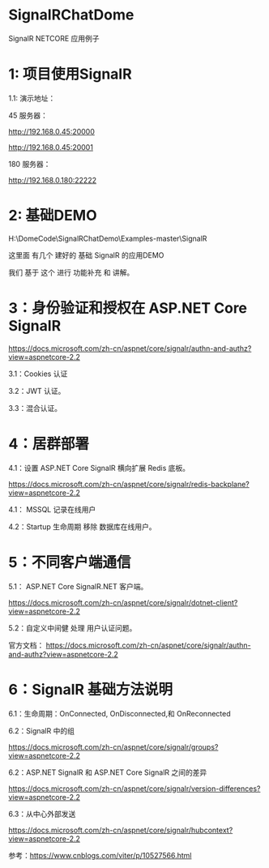 # SignalRChatDome
SignalR  NETCORE  应用例子
# 1:  项目使用SignalR
1.1:  演示地址：

45 服务器：

http://192.168.0.45:20000

http://192.168.0.45:20001

180 服务器：

http://192.168.0.180:22222



# 2:  基础DEMO
H:\DomeCode\SignalRChatDemo\Examples-master\SignalR  

这里面 有几个 建好的 基础 SignalR  的应用DEMO 

我们 基于 这个  进行 功能补充 和 讲解。

# 3：身份验证和授权在 ASP.NET Core SignalR
https://docs.microsoft.com/zh-cn/aspnet/core/signalr/authn-and-authz?view=aspnetcore-2.2

 3.1：Cookies   认证

3.2：JWT  认证。

3.3：混合认证。

# 4：居群部署
4.1：设置 ASP.NET Core SignalR 横向扩展 Redis 底板。

https://docs.microsoft.com/zh-cn/aspnet/core/signalr/redis-backplane?view=aspnetcore-2.2

4.1： MSSQL  记录在线用户

4.2：Startup  生命周期   移除  数据库在线用户。

# 5：不同客户端通信
5.1： ASP.NET Core SignalR.NET 客户端。

https://docs.microsoft.com/zh-cn/aspnet/core/signalr/dotnet-client?view=aspnetcore-2.2

5.2：自定义中间健 处理  用户认证问题。

官方文档： https://docs.microsoft.com/zh-cn/aspnet/core/signalr/authn-and-authz?view=aspnetcore-2.2

# 6：SignalR  基础方法说明
6.1：生命周期：OnConnected, OnDisconnected,和 OnReconnected

6.2：SignalR 中的组

https://docs.microsoft.com/zh-cn/aspnet/core/signalr/groups?view=aspnetcore-2.2

6.2：ASP.NET SignalR 和 ASP.NET Core SignalR 之间的差异

https://docs.microsoft.com/zh-cn/aspnet/core/signalr/version-differences?view=aspnetcore-2.2

6.3：从中心外部发送

https://docs.microsoft.com/zh-cn/aspnet/core/signalr/hubcontext?view=aspnetcore-2.2



参考：https://www.cnblogs.com/viter/p/10527566.html

